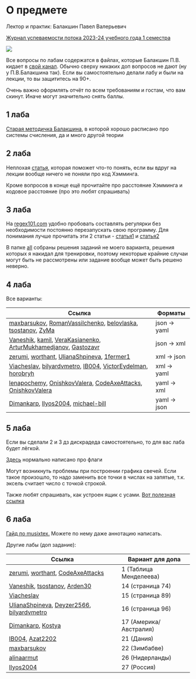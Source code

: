 # О предмете

Лектор и практик: Балакшин Павел Валерьевич

[Журнал успеваемости потока 2023-24 учебного года 1 семестра](https://docs.google.com/spreadsheets/d/1wYEDRJ5vYFfdKEqnAgb2tig-lnDwJK1-Lu-DUbmd23s)

![](https://i.imgur.com/M7oFGH8.jpg)

Все вопросы по лабам содержатся в файлах, которые Балакшин П.В. кидает в [свой канал](https://t.me/balakshin_students).
Обычно сверху никаких доп вопросов не дают (ну у П.В.Балакшина так). Если вы самостоятельно делали лабу и были на
лекции, то вы защититесь на 90+.

Очень важно оформлять отчёт по всем требованиям и гостам, что вам скинут. Иначе могут значительно снять баллы.

## 1 лаба

[Старая методичка Балакшина](https://docs.yandex.ru/docs/view?tm=1694445050&tld=ru&lang=ru&name=%D0%9C%D0%B5%D1%82%D0%BE%D0%B4%D0%B8%D1%87%D0%BA%D0%B0.pdf&text=%D0%B0%D0%BB%D0%B3%D0%BE%D1%80%D0%B8%D1%82%D0%BC%20%D0%BF%D0%B5%D1%80%D0%B5%D0%B2%D0%BE%D0%B4%D0%B0%20%D0%B8%D0%B7%20%D1%81%D1%81%20%D0%B1%D0%B5%D1%80%D0%B3%D0%BC%D0%B0%D0%BD%D0%B0%20%D0%B2%2010&url=https%3A%2F%2Fpicloud.pw%2Fmedia%2Fresources%2Fposts%2F2018%2F02%2F19%2F%25D0%259C%25D0%25B5%25D1%2582%25D0%25BE%25D0%25B4%25D0%25B8%25D1%2587%25D0%25BA%25D0%25B0.pdf&lr=2&mime=pdf&l10n=ru&sign=4eeea649ee3954b1a7d05cb29f02a3cc&keyno=0&nosw=1&serpParams=tm%3D1694445050%26tld%3Dru%26lang%3Dru%26name%3D%25D0%259C%25D0%25B5%25D1%2582%25D0%25BE%25D0%25B4%25D0%25B8%25D1%2587%25D0%25BA%25D0%25B0.pdf%26text%3D%25D0%25B0%25D0%25BB%25D0%25B3%25D0%25BE%25D1%2580%25D0%25B8%25D1%2582%25D0%25BC%2B%25D0%25BF%25D0%25B5%25D1%2580%25D0%25B5%25D0%25B2%25D0%25BE%25D0%25B4%25D0%25B0%2B%25D0%25B8%25D0%25B7%2B%25D1%2581%25D1%2581%2B%25D0%25B1%25D0%25B5%25D1%2580%25D0%25B3%25D0%25BC%25D0%25B0%25D0%25BD%25D0%25B0%2B%25D0%25B2%2B10%26url%3Dhttps%253A%2F%2Fpicloud.pw%2Fmedia%2Fresources%2Fposts%2F2018%2F02%2F19%2F%2525D0%25259C%2525D0%2525B5%2525D1%252582%2525D0%2525BE%2525D0%2525B4%2525D0%2525B8%2525D1%252587%2525D0%2525BA%2525D0%2525B0.pdf%26lr%3D2%26mime%3Dpdf%26l10n%3Dru%26sign%3D4eeea649ee3954b1a7d05cb29f02a3cc%26keyno%3D0%26nosw%3D1),
в которой хорошо расписано про системы счисления, да и много другой теории

## 2 лаба

Неплохая [статья](https://habr.com/ru/articles/140611/), которая поможет что-то понять, если вы вдруг на лекции вообще
ничего не поняли про код Хэмминга.

Кроме вопросов в конце ещё прочитайте про расстояние Хэмминга и кодовое расстояние (про это любят спрашивать)

## 3 лаба

На [regex101.com](https://regex101.com/) удобно пробовать составлять регулярки без необходимости постоянно перезапускать
свою программу.
Для понимания лучше прочитать эти 2 статьи - [статья1](https://tproger.ru/translations/regular-expression-python)
и [статья2](https://habr.com/ru/articles/349860/)

В папке [all](Viacheslav/Лабораторные/lab3/all/) собраны решения заданий не моего варианта, решения которых я накидал
для тренировки, поэтому некоторые крайние случаи могут быть не рассмотрены или задание вообще может быть решено неверно.

## 4 лаба

Все варианты:

| Ссылка                                                                                                                                                                                                                                                                                                                                                                                                                                                                                                                                                                                                                                                             | Форматы      |
|--------------------------------------------------------------------------------------------------------------------------------------------------------------------------------------------------------------------------------------------------------------------------------------------------------------------------------------------------------------------------------------------------------------------------------------------------------------------------------------------------------------------------------------------------------------------------------------------------------------------------------------------------------------------|--------------|
| [maxbarsukov](https://github.com/maxbarsukov/itmo/tree/master/1%20%D0%B8%D0%BD%D1%84%D0%BE%D1%80%D0%BC%D0%B0%D1%82%D0%B8%D0%BA%D0%B0/%D0%BB%D0%B0%D0%B1%D0%BE%D1%80%D0%B0%D1%82%D0%BE%D1%80%D0%BD%D1%8B%D0%B5/lab4), [RomanVassilchenko](https://github.com/RomanVassilchenko/ITMO-My-Projects/tree/main/Year-1/Informatics%2C%20%D0%98%D0%BD%D1%84%D0%BE%D1%80%D0%BC%D0%B0%D1%82%D0%B8%D0%BA%D0%B0/lab4), [belovlaska](https://github.com/belovlaska/itmo/tree/main/Informatics/lab4), [tsostanov](https://github.com/MakeCheerfulUpload/laboratornaya-rabota-4-tsostanov), [ZyMa](https://github.com/MakeCheerfulUpload/laboratornaya-rabota-4-ZyMa-2/tree/main) | json -> yaml |
| [Vaneshik](https://github.com/Vaneshik/VT-Labs/tree/main/informatics/lab4), [kamil](https://github.com/pro100kamil/itmo/tree/master/labs/informatics/lab4), [VeraKasianenko](https://github.com/VeraKasianenko/Informatic_SE/tree/716cb1eb0215900c4201700104d779e0db0b8f7a/lab4), [ArturMukhamedjanov](https://github.com/MakeCheerfulUpload/laboratornaya-rabota-4-ArturMukhamedjanov), [Gastozavr](https://github.com/Gastozavr/itmo/tree/main/%D0%98%D0%BD%D1%84%D0%BE%D1%80%D0%BC%D0%B0%D1%82%D0%B8%D0%BA%D0%B0/lab4)                                                                                                                                                                                                                                                          | json -> xml  |
| [zerumi](https://github.com/Zerumi/inf_labs/tree/master/mylabs/lab4), [worthant](https://github.com/worthant/Informatics/tree/main/lab4), [UlianaShpineva](https://github.com/MakeCheerfulUpload/laboratornaya-rabota-4-UlianaShpineva), [1fermer1](https://github.com/MakeCheerfulUpload/laboratornaya-rabota-4-1fermer1)                                                                                                                                                                                                                                                                                                                                         | xml -> json  |
| [Viacheslav](Viacheslav/Лабораторные/lab4/), [bilyardvmetro](https://github.com/bilyardvmetro/ITMO-System-Application-Software/tree/main/Informatics/Labs/Lab4), [IB004](https://github.com/MakeCheerfulUpload/laboratornaya-rabota-4-IB004), [VictorEydelman](https://github.com/MakeCheerfulUpload/laboratornaya-rabota-4-VictorEydelman), [horobryh](https://github.com/MakeCheerfulUpload/laboratornaya-rabota-4-horobryh)                                                                                                                                                                                                                                     | xml -> yaml  |
| [lenapochemy](https://github.com/MakeCheerfulUpload/laboratornaya-rabota-4-lenapochemy), [OnishkovValera](https://github.com/MakeCheerfulUpload/laboratornaya-rabota-4-OnishkovValera), [CodeAxeAttacks](https://github.com/CodeAxeAttacks/SystemApplicationSoftware-09.03.04-ITMO/tree/main/1st%20stage/%D0%B8%D0%BD%D1%84%D0%BE%D1%80%D0%BC%D0%B0%D1%82%D0%B8%D0%BA%D0%B0/%D0%BB%D0%B0%D0%B1%D1%8B/%D0%BB%D0%B0%D0%B1%D0%B0%204), [OnishkovValera](https://github.com/MakeCheerfulUpload/laboratornaya-rabota-4-OnishkovValera)                                                                                                                                  | yaml -> xml  |
| [Dimankarp](https://github.com/MakeCheerfulUpload/laboratornaya-rabota-4-Dimankarp), [Ilyos2004](https://github.com/MakeCheerfulUpload/laboratornaya-rabota-4-Ilyos2004), [michael-bill](https://github.com/MakeCheerfulUpload/laboratornaya-rabota-4-michael-bill)                                                                                                                                                                                                                                                                                                                                                                                                | yaml -> json |

## 5 лаба

Если вы сделали 2 и 3 дз дискрадеда самостоятельно, то для вас лаба будет лёгкой.

[Здесь](https://av-assembler.ru/asm/afd/asm-flags-register.htm) нормально написано про флаги

Могут возникнуть проблемы при построении графика свечей. Если такое произошло, то надо заменить все точки в числах на
запятые, т.к. эксель считает число с точкой строкой.

Также любят спрашивать, как устроен ящик с усами. [Вот полезная ссылка](https://excel-analytics.ru/yaschik-s-usami/)

## 6 лаба

[Гайд по musixtex.](https://habr.com/ru/articles/778518/) Можете по нему даже аннотацию написать.

Другие лабы (доп задание):

| Ссылка                                                                                                                                                                                                                                                                                                                                                                               | Вариант для допа       |
|--------------------------------------------------------------------------------------------------------------------------------------------------------------------------------------------------------------------------------------------------------------------------------------------------------------------------------------------------------------------------------------|------------------------|
| [zerumi](https://github.com/Zerumi/inf_labs/tree/master/mylabs/lab6), [worthant](https://github.com/worthant/Informatics/tree/main/lab6), [CodeAxeAttacks](https://github.com/CodeAxeAttacks/SystemApplicationSoftware-09.03.04-ITMO/tree/main/1st%20stage/%D0%B8%D0%BD%D1%84%D0%BE%D1%80%D0%BC%D0%B0%D1%82%D0%B8%D0%BA%D0%B0/%D0%BB%D0%B0%D0%B1%D1%8B/%D0%BB%D0%B0%D0%B1%D0%B0%206) | 1 (Таблица Менделеева) |
| [Vaneshik](https://github.com/Vaneshik/VT-Labs/tree/main/informatics/lab6), [tsostanov](https://github.com/MakeCheerfulUpload/laboratornaya-rabota-6-tsostanov/tree/main), [Arden30](https://github.com/MakeCheerfulUpload/laboratornaya-rabota-5-Arden30)                                                                                                                           | 14 (страница 74)       |
| [Viacheslav](Viacheslav/Лабораторные/lab6/)                                                                                                                                                                                                                                                                                                                                          | 15 (страница 89)       |
| [UlianaShpineva](https://github.com/MakeCheerfulUpload/laboratornaya-rabota-5-UlianaShpineva/tree/main), [Deyzer2566](https://github.com/MakeCheerfulUpload/laboratornaya-rabota-6-Deyzer2566), [bilyardvmetro](https://github.com/bilyardvmetro/ITMO-System-Application-Software/tree/main/Informatics/Labs/Lab6)                                                                   | 16 (страница 96)       |
| [Dimankarp](https://github.com/MakeCheerfulUpload/laboratornaya-rabota-6-Dimankarp), [Kostya](Kostya/Лабораторные/lab6/)                                                                                                                                                                                                                                                             | 17 (Америка/Австралия) |
| [IB004](https://github.com/MakeCheerfulUpload/laboratornaya-rabota-6-IB004/tree/main), [Azat2202](https://github.com/MakeCheerfulUpload/laboratornaya-rabota-5-Azat2202)                                                                                                                                                                                                             | 21 (Дания)             |
| [maxbarsukov](https://github.com/maxbarsukov/itmo/tree/master/1%20%D0%B8%D0%BD%D1%84%D0%BE%D1%80%D0%BC%D0%B0%D1%82%D0%B8%D0%BA%D0%B0/%D0%BB%D0%B0%D0%B1%D0%BE%D1%80%D0%B0%D1%82%D0%BE%D1%80%D0%BD%D1%8B%D0%B5/lab6)                                                                                                                                                                  | 22 (Зимбабве)          |
| [alinaarmut](https://github.com/MakeCheerfulUpload/laboratornaya-rabota-5-alinaarmut/tree/main)                                                                                                                                                                                                                                                                                      | 26 (Нидерланды)        |
| [Ilyos2004](https://github.com/MakeCheerfulUpload/laboratornaya-rabota-6-Ilyos2004)                                                                                                                                                                                                                                                                                                  | 27 (Россия)            |

